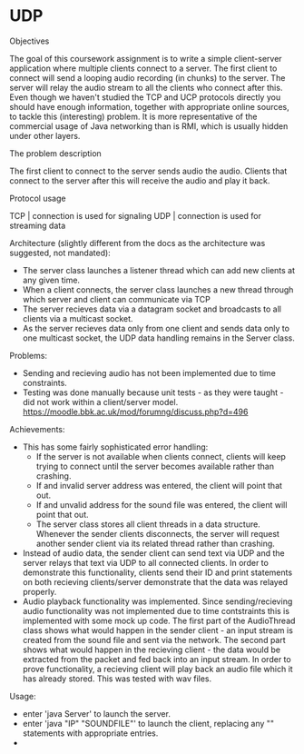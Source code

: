 # UDP

Objectives

The goal of this coursework assignment is to write a simple client-server application where
multiple clients connect to a server. The first client to connect will send a looping audio
recording (in chunks) to the server. The server will relay the audio stream to all the
clients who connect after this.
Even though we haven't studied the TCP and UCP protocols directly you should have
enough information, together with appropriate online sources, to tackle this (interesting)
problem. It is more representative of the commercial usage of Java networking than is
RMI, which is usually hidden under other layers.



The problem description

The first client to connect to the server sends audio the audio. Clients that connect to
the server after this will receive the audio and play it back.



Protocol usage

TCP | connection is used for signaling
UDP | connection is used for streaming data



Architecture (slightly different from the docs as the architecture was suggested, not mandated):

* The server class launches a listener thread which can add new clients at any given time.
* When a client connects, the server class launches a new thread through which server and client can communicate via TCP
* The server recieves data via a datagram socket and broadcasts to all clients via a multicast socket.
* As the server recieves data only from one client and sends data only to one multicast socket, the UDP data handling remains
  in the Server class.



Problems:

* Sending and recieving audio has not been implemented due to time constraints.
* Testing was done manually because unit tests - as they were taught - did not work within a client/server model.
  https://moodle.bbk.ac.uk/mod/forumng/discuss.php?d=496
  

  
Achievements:

* This has some fairly sophisticated error handling:
	- If the server is not available when clients connect, clients will keep trying to connect until the server becomes available
	  rather than crashing.
	- If and invalid server address was entered, the client will point that out.
	- If and unvalid address for the sound file was entered, the client will point that out.
	- The server class stores all client threads in a data structure. Whenever the sender clients disconnects, the server will
	  request another sender client via its related thread rather than crashing.
* Instead of audio data, the sender client can send text via UDP and the server relays that text via UDP to all connected clients.
  In order to demonstrate this functionality, clients send their ID and print statements on both recieving clients/server
  demonstrate that the data was relayed properly.
* Audio playback functionality was implemented. Since sending/recieving audio functionality was not implemented due to time contstraints
  this is implemented with some mock up code. The first part of the AudioThread class shows what would happen in the sender client -
  an input stream is created from the sound file and sent via the network. The second part shows what would happen in the recieving
  client - the data would be extracted from the packet and fed back into an input stream.
  In order to prove functionality, a recieving client will play back an audio file which it has already stored. This was tested
  with wav files.


  
Usage:

* enter 'java Server' to launch the server.
* enter 'java "IP" "SOUNDFILE"' to launch the client, replacing any "" statements with appropriate entries.
*



